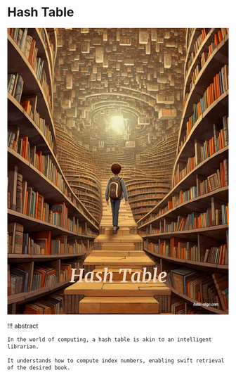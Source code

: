 # Hash Table

![Hash Table](../assets/covers/chapter_hashing.jpg)

!!! abstract

    In the world of computing, a hash table is akin to an intelligent librarian.
    
    It understands how to compute index numbers, enabling swift retrieval of the desired book.
